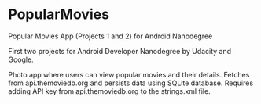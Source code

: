 # PopularMovies
Popular Movies App (Projects 1 and 2) for Android Nanodegree

First two projects for Android Developer Nanodegree by Udacity and Google.

Photo app where users can view popular movies and their details.  Fetches from api.themoviedb.org and persists data using SQLite database.  Requires adding API key from api.themoviedb.org to the strings.xml file.

